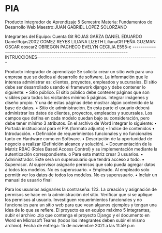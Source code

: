 # PIA

Producto Integrador de Aprendizaje
5 Semestre 
Materia: Fundamentos de Desarrollo Web
Maestro:JUAN GABRIEL LOPEZ SOLORZANO

Integrantes del Equipo:         Cuenta Git
ROJAS GARZA DANIEL EDUARDO	    DanielRojas2002
GOMEZ REYES LILIANA LIZETH	    LilianaGR
PEÑA GUZMAN OSCAR	              ooscar2
OBREGON PACHECO EVELYN CECILIA	E555-c
--------------------------------------------------------------------------- INTRUCCIONES--------------------------------------------------------------

Producto integrador de aprendizaje
Se solicita crear un sitio web para una empresa que se dedica al desarrollo de software. La 
información que le interesa administrar es: clientes, proyectos, empleados y sucursales.
El sitio debe ser desarrollado usando el framework django y debe contener lo siguiente:
  • Sitio público. El sitio público debe contener páginas que son visibles para todos los visitantes
  mínimo 5 páginas. Integrar imágenes y diseño propio. Y una de estas páginas debe mostrar 
  algún contenido de la base de datos.
  • Sitio de administración. En esta parte el usuario deberá administrar los datos de clientes, 
  proyectos, empleados y sucursales. Los campos que defina en cada modelo quedan bajo su 
  consideración, pero debe tener mínimo 3 atributos.
  En el archivo de Word integrar lo siguiente:
  • Portada institucional para el PIA (formato adjunto)
  • Índice de contenidos
  • Introducción.
  • Definición de requerimientos funcionales y no funcionales tanto en Hardware como en 
  Software.
  • Descripción de la oportunidad de negocio a realizar (Definición alcance y solución).
  • Documentación de la Matriz RBAC (Roles Based Access Control) y su implementación 
  mediante la autenticación correspondiente.
  o Para esta matriz crear 3 usuarios.
  ▪ Administrador. Este será un superusuario que tendrá acceso a todo.
  ▪ Supervisor. Al supervisor asignarle permisos que solo pueda agregar datos 
  a todos los modelos. No es superusuario.
  ▪ Empleado. Al empleado solo permitir ver los datos de todos los modelos. 
  No es superusuario.
  • Incluir un manual de usuario final
  
Para los usuarios asignarles la contraseña: 123. La creación y asignación de permisos se hace en la 
administración del sitio. Verificar que si se aplique los permisos al usuario.
Investiguen requerimientos funcionales y no funcionales para un sitio web para que vean algunos 
ejemplos y tengan una idea de lo que se refiere.
El proyecto es en equipo máximo 5 integrantes, subir el archivo .zip que contenga el proyecto Django 
y el documento en Word en Microsoft Teams (todos los integrantes deben subir el mismo archivo).
Fecha de entrega: 15 de noviembre 2021 a las 11:59 p.m





